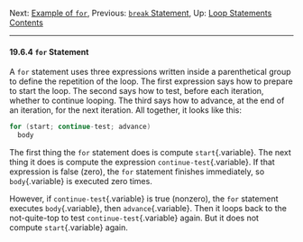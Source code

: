 Next: [Example of `for`](Example-of-for.md), Previous: [`break`
Statement](break-Statement.md), Up: [Loop
Statements](Loop-Statements.md)  
[Contents](index.md#SEC_Contents "Table of contents")  

------------------------------------------------------------------------


#### 19.6.4 `for` Statement 


A `for` statement uses three expressions written inside a parenthetical
group to define the repetition of the loop. The first expression says
how to prepare to start the loop. The second says how to test, before
each iteration, whether to continue looping. The third says how to
advance, at the end of an iteration, for the next iteration. All
together, it looks like this:

``` C
for (start; continue-test; advance)
  body
```

The first thing the `for` statement does is compute `start`{.variable}.
The next thing it does is compute the expression
`continue-test`{.variable}. If that expression is false (zero), the
`for` statement finishes immediately, so `body`{.variable} is executed
zero times.

However, if `continue-test`{.variable} is true (nonzero), the `for`
statement executes `body`{.variable}, then `advance`{.variable}. Then it
loops back to the not-quite-top to test `continue-test`{.variable}
again. But it does not compute `start`{.variable} again.
